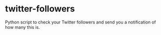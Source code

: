 # twitter-followers
Python script to check your Twitter followers and send you a notification of how many this is.
